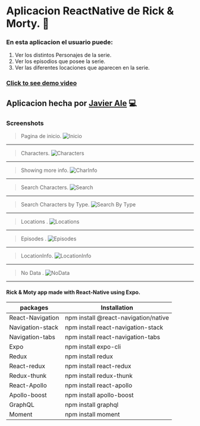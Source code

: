 Aplicacion ReactNative de Rick & Morty. :iphone:
====

### En esta aplicacion el usuario puede:

1. Ver los distintos Personajes de la serie.
2. Ver los episodios que posee la serie.
3. Ver las diferentes locaciones que aparecen en la serie.

### [Click to see demo video](https://youtu.be/7zeictpuGV0)

## Aplicacion hecha por [Javier Ale](https://www.linkedin.com/in/javieragustinale/) :computer:

### Screenshots

> Pagina de inicio.
![Inicio](https://user-images.githubusercontent.com/39749087/93000240-7bd9dc80-f4fd-11ea-9310-2237dfa87e0e.png)

---
> Characters.
![Characters](https://user-images.githubusercontent.com/39749087/93000269-a9bf2100-f4fd-11ea-935b-ffaad53f8ed3.png)
---
> Showing more info.
![CharInfo](https://user-images.githubusercontent.com/39749087/93000282-c0fe0e80-f4fd-11ea-820e-c0da3b7f5491.png)
---
> Search Characters.
![Search](https://user-images.githubusercontent.com/39749087/93000305-e4c15480-f4fd-11ea-9cf9-8ca9de8e41db.png)

---
> Search Characters by Type.
![Search By Type](https://user-images.githubusercontent.com/39749087/93000324-fd316f00-f4fd-11ea-90ee-67c4180b488b.png)
---
> Locations .
![Locations ](https://user-images.githubusercontent.com/39749087/93000332-120e0280-f4fe-11ea-88b7-e2bab4a2a516.png)
---
> Episodes .
![Episodes ](https://user-images.githubusercontent.com/39749087/93000341-20f4b500-f4fe-11ea-89af-1532b46f4f7e.png)

---
> LocationInfo.
![LocationInfo](https://user-images.githubusercontent.com/39749087/93000357-42ee3780-f4fe-11ea-8f40-54f0b14138db.png)
---
> No Data .
![NoData ](https://user-images.githubusercontent.com/39749087/93000365-53061700-f4fe-11ea-9baf-d2e985fd9400.png)
---

#### Rick & Moty app made with React-Native using Expo.

packages | Installation
---------------- | -------------
React-Navigation   |  npm install @react-navigation/native
Navigation-stack   |  npm install react-navigation-stack
Navigation-tabs   |  npm install react-navigation-tabs
Expo   |  npm install expo-cli
Redux   | npm install redux
React-redux | npm install react-redux
Redux-thunk   | npm install redux-thunk
React-Apollo   | npm install react-apollo
Apollo-boost | npm install apollo-boost
GraphQL   |  npm install graphql
Moment   |  npm install moment



